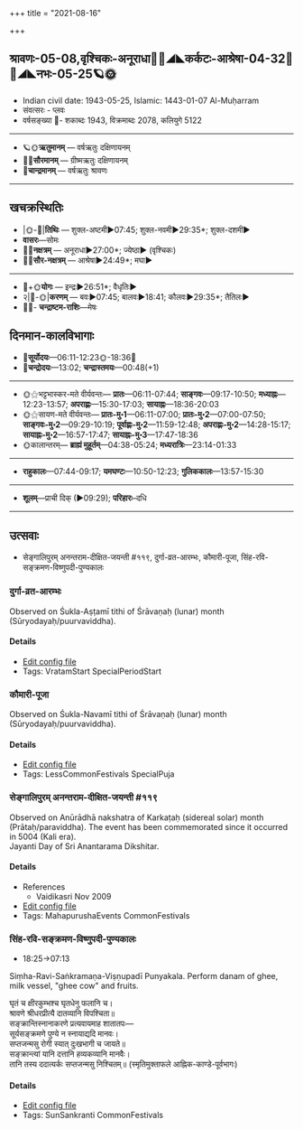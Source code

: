 +++
title = "2021-08-16"

+++
## श्रावणः-05-08,वृश्चिकः-अनूराधा🌛🌌◢◣कर्कटः-आश्रेषा-04-32🌌🌞◢◣नभः-05-25🪐🌞
- Indian civil date: 1943-05-25, Islamic: 1443-01-07 Al-Muḥarram
- संवत्सरः - प्लवः
- वर्षसङ्ख्या 🌛- शकाब्दः 1943, विक्रमाब्दः 2078, कलियुगे 5122
___________________
- 🪐🌞**ऋतुमानम्** — वर्षऋतुः दक्षिणायनम्
- 🌌🌞**सौरमानम्** — ग्रीष्मऋतुः दक्षिणायनम्
- 🌛**चान्द्रमानम्** — वर्षऋतुः श्रावणः
___________________


## खचक्रस्थितिः
- |🌞-🌛|**तिथिः** — शुक्ल-अष्टमी►07:45; शुक्ल-नवमी►29:35*; शुक्ल-दशमी►  
- **वासरः**—सोमः  
- 🌌🌛**नक्षत्रम्** — अनूराधा►27:00*; ज्येष्ठा► (वृश्चिकः)  
- 🌌🌞**सौर-नक्षत्रम्** — आश्रेषा►24:49*; मघा►  
___________________
- 🌛+🌞**योगः** — इन्द्रः►26:51*; वैधृतिः►  
- २|🌛-🌞|**करणम्** — बवः►07:45; बालवः►18:41; कौलवः►29:35*; तैतिलः►  
- 🌌🌛- **चन्द्राष्टम-राशिः**—मेषः  


## दिनमान-कालविभागाः
- 🌅**सूर्योदयः**—06:11-12:23🌞️-18:36🌇  
- 🌛**चन्द्रोदयः**—13:02; **चन्द्रास्तमयः**—00:48(+1)  
___________________
- 🌞⚝भट्टभास्कर-मते वीर्यवन्तः— **प्रातः**—06:11-07:44; **साङ्गवः**—09:17-10:50; **मध्याह्नः**—12:23-13:57; **अपराह्णः**—15:30-17:03; **सायाह्नः**—18:36-20:03  
- 🌞⚝सायण-मते वीर्यवन्तः— **प्रातः-मु॰1**—06:11-07:00; **प्रातः-मु॰2**—07:00-07:50; **साङ्गवः-मु॰2**—09:29-10:19; **पूर्वाह्णः-मु॰2**—11:59-12:48; **अपराह्णः-मु॰2**—14:28-15:17; **सायाह्नः-मु॰2**—16:57-17:47; **सायाह्नः-मु॰3**—17:47-18:36  
- 🌞कालान्तरम्— **ब्राह्मं मुहूर्तम्**—04:38-05:24; **मध्यरात्रिः**—23:14-01:33  
___________________
- **राहुकालः**—07:44-09:17; **यमघण्टः**—10:50-12:23; **गुलिककालः**—13:57-15:30  
___________________
- **शूलम्**—प्राची दिक् (►09:29); **परिहारः**–दधि  
___________________

## उत्सवाः
- सेङ्गालिपुरम् अनन्तराम-दीक्षित-जयन्ती #११९, दुर्गा-व्रत-आरम्भः, कौमारी-पूजा, सिंह-रवि-सङ्क्रमण-विष्णुपदी-पुण्यकालः
### दुर्गा-व्रत-आरम्भः

Observed on Śukla-Aṣṭamī tithi of Śrāvaṇaḥ (lunar) month (Sūryodayaḥ/puurvaviddha). 

#### Details
- [Edit config file](https://github.com/jyotisham/adyatithi/tree/master/devatA/shakti/lunar_month/tithi/05/08/durgA-vrata-ArambhaH.toml)
- Tags: VratamStart SpecialPeriodStart


### कौमारी-पूजा

Observed on Śukla-Navamī tithi of Śrāvaṇaḥ (lunar) month (Sūryodayaḥ/puurvaviddha). 

#### Details
- [Edit config file](https://github.com/jyotisham/adyatithi/tree/master/devatA/shakti/lunar_month/tithi/05/09/kaumArI-pUjA.toml)
- Tags: LessCommonFestivals SpecialPuja


### सेङ्गालिपुरम् अनन्तराम-दीक्षित-जयन्ती #११९

Observed on Anūrādhā nakshatra of Karkaṭaḥ (sidereal solar) month (Prātaḥ/paraviddha). The event has been commemorated since it occurred in 5004 (Kali era).  
Jayanti Day of Sri Anantarama Dikshitar.

#### Details
- References
  - Vaidikasri Nov 2009
- [Edit config file](https://github.com/jyotisham/adyatithi/tree/master/mahApuruSha/smArta-misc/sidereal_solar_month/nakshatra/04/17/sEGgAlipuram%20anantarAma-dIkSita-jayantI.toml)
- Tags: MahapurushaEvents CommonFestivals


### सिंह-रवि-सङ्क्रमण-विष्णुपदी-पुण्यकालः
- 18:25→07:13

Siṃha-Ravi-Saṅkramaṇa-Viṣṇupadī Punyakala. Perform danam of ghee, milk vessel, "ghee cow" and fruits.

घृतं च क्षीरकुम्भश्च घृतधेनु फलानि च।  
श्रावणे श्रीधरप्रीत्यै दातव्यानि विपश्चिता॥  
सङ्क्रान्तिस्नानाकरणे प्रत्यवायमाह शातातपः—  
सूर्यसङ्क्रमणे पुण्ये न स्नायाद्यदि मानवः।  
सप्तजन्मसु रोगी स्यात् दुःखभागी च जायते॥  
सङ्क्रान्त्यां यानि दत्तानि हव्यकव्यानि मानवैः।  
तानि तस्य ददात्यर्कः सप्तजन्मसु निश्चितम्॥ (स्मृतिमुक्ताफले आह्निक-काण्डे-पूर्वभागः)



#### Details
- [Edit config file](https://github.com/jyotisham/adyatithi/tree/master/time_focus/sankrAnti/description_only/siMha-ravi-saGkramaNa-viSNupadI-puNyakAlaH.toml)
- Tags: SunSankranti CommonFestivals


